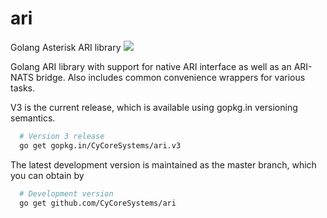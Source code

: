 # ari
Golang Asterisk ARI library [![](https://godoc.org/gopkg.in/github.com/CyCoreSystems/ari.v3?status.svg)](http://godoc.org/gopkg.in/github.com/CyCoreSystems/ari.v3)

Golang ARI library with support for native ARI interface as well as an ARI-NATS bridge.  Also includes common convenience wrappers for various tasks.

V3 is the current release, which is available using gopkg.in versioning
semantics.

```sh
  # Version 3 release
  go get gopkg.in/CyCoreSystems/ari.v3
```

The latest development version is maintained as the master branch, which you can
obtain by

```sh
  # Development version
  go get github.com/CyCoreSystems/ari
```

